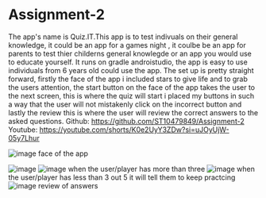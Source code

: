 # Assignment-2
The app's name is Quiz.IT.This app is to test indivuals on their general knowledge, it could be an app for a games night , it coulbe be an app for parents to test thier childerns general knowlegde or an app you would use to educate yourself. It runs on gradle androistudio, the app is easy to use individuals from 6 years old could use the app. The set up is pretty straight forward, firstly the face of the app i included stars to give life and to grab the users attention, the start button on the face of the app takes the user to the next screen, this is where the quiz will start i placed my buttons in such a way that the user will not mistakenly click on the incorrect button and lastly the review this is where the user will review the correct answers to the asked questions.
Github: https://github.com/ST10479849/Assignment-2
Youtube: https://youtube.com/shorts/K0e2UyY3ZDw?si=uJOyUjW-05y7Lhur

![image](https://github.com/user-attachments/assets/dbdf4779-694f-4138-a3dc-3bdc25f818c3) face of the app

![image](https://github.com/user-attachments/assets/66f3d9b1-9ac2-4059-98d3-1aa84ca6ff2d) 
![image](https://github.com/user-attachments/assets/d6a86e44-79b3-4037-8232-5a825d09001c) when the user/player has more than three 
![image](https://github.com/user-attachments/assets/91e97bec-8a0b-4081-9749-82eed236b637) when the user/player has less than 3 out 5 it will tell them to keep practcing 
![image](https://github.com/user-attachments/assets/631af29b-da7d-4fee-8809-29ae9a934769) review of answers
